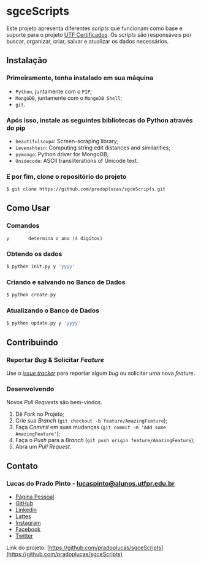 # sgceScripts

Este projeto apresenta diferentes _scripts_ que funcionam como base e suporte para o projeto [UTF Certificados](https://github.com/pradoplucas/utfCerts). Os _scripts_ são responsáveis por buscar, organizar, criar, salvar e atualizar os dados necessários.

## Instalação

### Primeiramente, tenha instalado em sua máquina
- `Python`, juntamente com o `PIP`;
- `MongoDB`, juntamente com o `MongoDB Shell`;
- `git`.

### Após isso, instale as seguintes bibliotecas do Python através do pip
- `beautifulsoup4`: Screen-scraping library;
- `Levenshtein`: Computing string edit distances and similarities;
- `pymongo`: Python driver for MongoDB;
- `Unidecode`: ASCII transliterations of Unicode text.

### E por fim, clone o repositório do projeto
```bash
$ git clone https://github.com/pradoplucas/sgceScripts.git
```

## Como Usar

### Comandos

```
y       determina o ano (4 digítos)
```

### Obtendo os dados

```bash
$ python init.py y 'yyyy'
```

### Criando e salvando no Banco de Dados

```bash
$ python create.py
```

### Atualizando o Banco de Dados

```bash
$ python update.py y 'yyyy'
```

## Contribuindo

### Reportar _Bug_ & Solicitar _Feature_

Use o [_issue tracker_](https://github.com/pradoplucas/sgceScripts/issues) para reportar algum _bug_ ou solicitar uma nova _feature_.

### Desenvolvendo

Novos _Pull Requests_ são bem-vindos.

1. Dê _Fork_ no Projeto;
2. Crie sua _Branch_ (`git checkout -b feature/AmazingFeature`);
3. Faça _Commit_ em suas mudanças (`git commit -m 'Add some AmazingFeature'`);
4. Faça o _Push_ para a _Branch_ (`git push origin feature/AmazingFeature`);
5. Abra um _Pull Request_.

## Contato

### Lucas do Prado Pinto - lucaspinto@alunos.utfpr.edu.br

- [Página Pessoal](https://pradoplucas.github.io/)
- [GitHub](https://github.com/pradoplucas/)
- [Linkedin](https://www.linkedin.com/in/pradoplucas/)
- [Lattes](http://lattes.cnpq.br/7589155295539184)
- [Instagram](https://www.instagram.com/pradoplucas/)
- [Facebook](https://www.facebook.com/pradoplucas)
- [Twitter](https://twitter.com/pradoplucas)

Link do projeto: [https://github.com/pradoplucas/sgceScripts](https://github.com/pradoplucas/sgceScripts)
